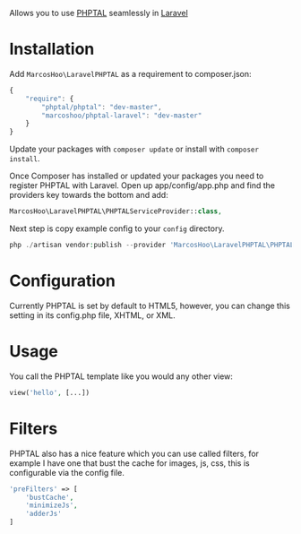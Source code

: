 Allows you to use [PHPTAL](http://www.phptal.org) seamlessly in [Laravel](http://www.laravel.com)

Installation
============

Add `MarcosHoo\LaravelPHPTAL` as a requirement to composer.json:

```javascript
{
    "require": {
        "phptal/phptal": "dev-master",
        "marcoshoo/phptal-laravel": "dev-master"
    }
}
```

Update your packages with `composer update` or install with `composer install`.

Once Composer has installed or updated your packages you need to register PHPTAL with Laravel. Open up app/config/app.php and find the providers key towards the bottom and add:

```php
MarcosHoo\LaravelPHPTAL\PHPTALServiceProvider::class,
```

Next step is copy example config to your `config` directory.

```php
php ./artisan vendor:publish --provider 'MarcosHoo\LaravelPHPTAL\PHPTALServiceProvider'
```

Configuration
=============

Currently PHPTAL is set by default to HTML5, however, you can change this setting in its config.php file, XHTML, or XML.

Usage
=====

You call the PHPTAL template like you would any other view:

```php
view('hello', [...])
```

Filters
==========

PHPTAL also has a nice feature which you can use called filters, for example I have one that bust the cache for images, js, css, this is configurable via the config file.

```php
'preFilters' => [
    'bustCache',
    'minimizeJs',
    'adderJs'
]
```
